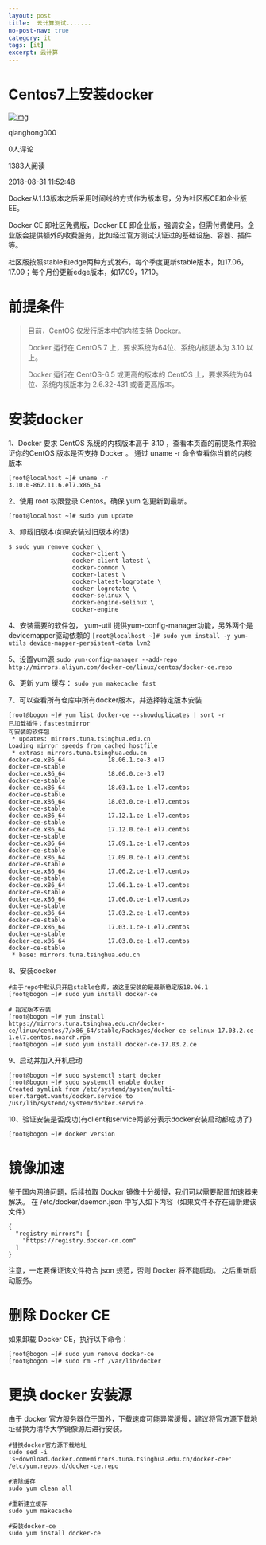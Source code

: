 ```yaml
---
layout: post
title:  云计算测试.......
no-post-nav: true
category: it
tags: [it]
excerpt: 云计算
---
```


# Centos7上安装docker

[![img](https://s3.51cto.com//wyfs02/M01/5A/23/wKioL1T31F-iR_MmAAA3CbP0FkY778_middle.jpg)](http://blog.51cto.com/qiangsh)

qianghong000

0人评论



1383人阅读

2018-08-31 11:52:48



Docker从1.13版本之后采用时间线的方式作为版本号，分为社区版CE和企业版EE。

Docker CE 即社区免费版，Docker EE 即企业版，强调安全，但需付费使用。企业版会提供额外的收费服务，比如经过官方测试认证过的基础设施、容器、插件等。

社区版按照stable和edge两种方式发布，每个季度更新stable版本，如17.06，17.09；每个月份更新edge版本，如17.09，17.10。

# 前提条件

> 目前，CentOS 仅发行版本中的内核支持 Docker。
>
> Docker 运行在 CentOS 7 上，要求系统为64位、系统内核版本为 3.10 以上。
>
> Docker 运行在 CentOS-6.5 或更高的版本的 CentOS 上，要求系统为64位、系统内核版本为 2.6.32-431 或者更高版本。

# 安装docker

1、Docker 要求 CentOS 系统的内核版本高于 3.10 ，查看本页面的前提条件来验证你的CentOS 版本是否支持 Docker 。
通过 uname -r 命令查看你当前的内核版本

```
[root@localhost ~]# uname -r
3.10.0-862.11.6.el7.x86_64
```

2、使用 root 权限登录 Centos。确保 yum 包更新到最新。

```
[root@localhost ~]# sudo yum update
```

3、卸载旧版本(如果安装过旧版本的话)

```
$ sudo yum remove docker \
                  docker-client \
                  docker-client-latest \
                  docker-common \
                  docker-latest \
                  docker-latest-logrotate \
                  docker-logrotate \
                  docker-selinux \
                  docker-engine-selinux \
                  docker-engine
```

4、安装需要的软件包， yum-util 提供yum-config-manager功能，另外两个是devicemapper驱动依赖的
`[root@localhost ~]# sudo yum install -y yum-utils device-mapper-persistent-data lvm2`

5、设置yum源
`sudo yum-config-manager --add-repo http://mirrors.aliyun.com/docker-ce/linux/centos/docker-ce.repo`

6、更新 yum 缓存：
`sudo yum makecache fast`

7、可以查看所有仓库中所有docker版本，并选择特定版本安装

```
[root@bogon ~]# yum list docker-ce --showduplicates | sort -r
已加载插件：fastestmirror
可安装的软件包
 * updates: mirrors.tuna.tsinghua.edu.cn
Loading mirror speeds from cached hostfile
 * extras: mirrors.tuna.tsinghua.edu.cn
docker-ce.x86_64            18.06.1.ce-3.el7                    docker-ce-stable
docker-ce.x86_64            18.06.0.ce-3.el7                    docker-ce-stable
docker-ce.x86_64            18.03.1.ce-1.el7.centos             docker-ce-stable
docker-ce.x86_64            18.03.0.ce-1.el7.centos             docker-ce-stable
docker-ce.x86_64            17.12.1.ce-1.el7.centos             docker-ce-stable
docker-ce.x86_64            17.12.0.ce-1.el7.centos             docker-ce-stable
docker-ce.x86_64            17.09.1.ce-1.el7.centos             docker-ce-stable
docker-ce.x86_64            17.09.0.ce-1.el7.centos             docker-ce-stable
docker-ce.x86_64            17.06.2.ce-1.el7.centos             docker-ce-stable
docker-ce.x86_64            17.06.1.ce-1.el7.centos             docker-ce-stable
docker-ce.x86_64            17.06.0.ce-1.el7.centos             docker-ce-stable
docker-ce.x86_64            17.03.2.ce-1.el7.centos             docker-ce-stable
docker-ce.x86_64            17.03.1.ce-1.el7.centos             docker-ce-stable
docker-ce.x86_64            17.03.0.ce-1.el7.centos             docker-ce-stable
 * base: mirrors.tuna.tsinghua.edu.cn
```

8、安装docker

```
#由于repo中默认只开启stable仓库，故这里安装的是最新稳定版18.06.1
[root@bogon ~]# sudo yum install docker-ce

# 指定版本安装
[root@bogon ~]# yum install https://mirrors.tuna.tsinghua.edu.cn/docker-ce/linux/centos/7/x86_64/stable/Packages/docker-ce-selinux-17.03.2.ce-1.el7.centos.noarch.rpm
[root@bogon ~]# sudo yum install docker-ce-17.03.2.ce
```

9、启动并加入开机启动

```
[root@bogon ~]# sudo systemctl start docker
[root@bogon ~]# sudo systemctl enable docker
Created symlink from /etc/systemd/system/multi-user.target.wants/docker.service to /usr/lib/systemd/system/docker.service.
```

10、验证安装是否成功(有client和service两部分表示docker安装启动都成功了)

```
[root@bogon ~]# docker version
```

# 镜像加速

鉴于国内网络问题，后续拉取 Docker 镜像十分缓慢，我们可以需要配置加速器来解决。
在 /etc/docker/daemon.json 中写入如下内容（如果文件不存在请新建该文件）

```
{
  "registry-mirrors": [
    "https://registry.docker-cn.com"
  ]
}
```

注意，一定要保证该文件符合 json 规范，否则 Docker 将不能启动。
之后重新启动服务。

# 删除 Docker CE

如果卸载 Docker CE，执行以下命令：

```
[root@bogon ~]# sudo yum remove docker-ce
[root@bogon ~]# sudo rm -rf /var/lib/docker

```

# 更换 docker 安装源

由于 docker 官方服务器位于国外，下载速度可能异常缓慢，建议将官方源下载地址替换为清华大学镜像源后进行安装。

```
#替换docker官方源下载地址
sudo sed -i 's+download.docker.com+mirrors.tuna.tsinghua.edu.cn/docker-ce+' /etc/yum.repos.d/docker-ce.repo

#清除缓存
sudo yum clean all

#重新建立缓存
sudo yum makecache

#安装docker-ce
sudo yum install docker-ce

```

 

